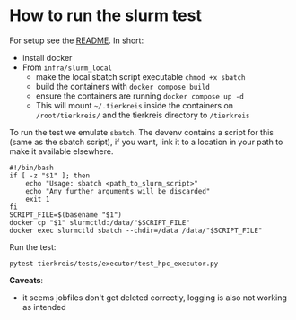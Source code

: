 # How to run the slurm test

For setup see the [README](README.md).
In short:

- install docker
- From `infra/slurm_local`
  - make the local sbatch script executable `chmod +x sbatch`
  - build the containers with `docker compose build`
  - ensure the containers are running `docker compose up -d`
  - This will mount `~/.tierkreis` inside the containers on `/root/tierkreis/` and the tierkreis directory to `/tierkreis`

To run the test we emulate `sbatch`.
The devenv contains a script for this (same as the sbatch script), if you want, link it to a location in your path to make it available elsewhere.

```
#!/bin/bash
if [ -z "$1" ]; then
    echo "Usage: sbatch <path_to_slurm_script>"
    echo "Any further arguments will be discarded"
    exit 1
fi
SCRIPT_FILE=$(basename "$1")
docker cp "$1" slurmctld:/data/"$SCRIPT_FILE"
docker exec slurmctld sbatch --chdir=/data /data/"$SCRIPT_FILE"
```

Run the test:

```
pytest tierkreis/tests/executor/test_hpc_executor.py
```

**Caveats**:

- it seems jobfiles don't get deleted correctly, logging is also not working as intended
